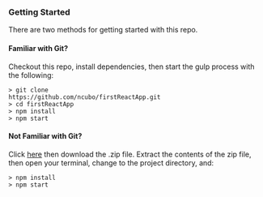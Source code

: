 ### Getting Started

There are two methods for getting started with this repo.

#### Familiar with Git?
Checkout this repo, install dependencies, then start the gulp process with the following:

```
> git clone
https://github.com/ncubo/firstReactApp.git
> cd firstReactApp
> npm install
> npm start
```

#### Not Familiar with Git?
Click [here](https://github.com/ncubo/firstReactApp) then download the .zip file.  Extract the contents of the zip file, then open your terminal, change to the project directory, and:

```
> npm install
> npm start
```
